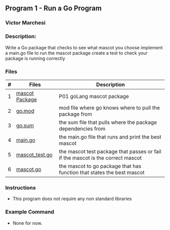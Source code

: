 ## Program 1 - Run a Go Program
### Victor Marchesi
### Description:

Write a Go package that checks to see what mascot you choose implement a main.go file to run the mascot package create a test to check your package is running correctly


### Files

|   #   | Files    | Description                      |
| :---: | -------- | -------------------------------- |
|   1   | [mascot Package](./mascot) | P01 goLang mascot package |
|   2   | [go.mod](./go.mod) | mod file where go knows where to pull the package from |
|   3   | [go.sum](./go.sum) | the sum file that pulls where the package dependencies from |
|   4   | [main.go](./main.go) | the main.go file that runs and print the best mascot |
|   5   | [mascot_test.go](./mascot/mascot_test.go) | the mascot test package that passes or fail if the mascot is the correct mascot |
|   6   | [mascot.go](./mascot/mascot.go) | the mascot to go package that has function that states the best mascot |



### Instructions

- This program does not require any non standard libraries

### Example Command

- None for now.
